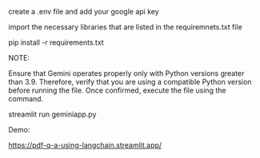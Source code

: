 create a .env file and add your google api key

import the necessary libraries that are listed in the requiremnets.txt file 

pip install -r requirements.txt

NOTE:

Ensure that Gemini operates properly only with Python versions greater than 3.9. Therefore, verify that you are using a compatible Python version before running the file. Once confirmed, execute the file using the command.

streamlit run geminiapp.py

Demo:

https://pdf-q-a-using-langchain.streamlit.app/
